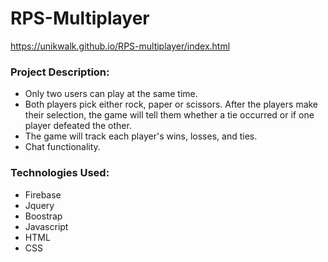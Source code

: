 # RPS-Multiplayer

https://unikwalk.github.io/RPS-multiplayer/index.html

### Project Description:
* Only two users can play at the same time.
* Both players pick either rock, paper or scissors. After the players make their selection, the game will tell them  whether a tie occurred or if one player defeated the other.
* The game will track each player's wins, losses, and ties.
* Chat functionality.

### Technologies Used:
* Firebase
* Jquery
* Boostrap
* Javascript
* HTML
* CSS